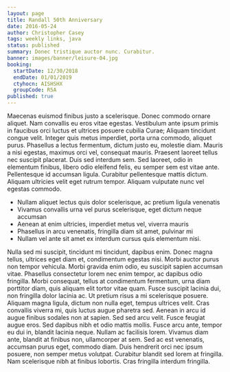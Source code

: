 ```yaml
---
layout: page
title: Randall 50th Anniversary
date: 2016-05-24
author: Christopher Casey
tags: weekly links, java
status: published
summary: Donec tristique auctor nunc. Curabitur.
banner: images/banner/leisure-04.jpg
booking:
  startDate: 12/30/2018
  endDate: 01/01/2019
  ctyhocn: AISHSHX
  groupCode: R5A
published: true
---
```

Maecenas euismod finibus justo a scelerisque. Donec commodo ornare aliquet. Nam convallis eu eros vitae egestas. Vestibulum ante ipsum primis in faucibus orci luctus et ultrices posuere cubilia Curae; Aliquam tincidunt congue velit. Integer quis metus imperdiet, porta urna commodo, aliquet purus. Phasellus a lectus fermentum, dictum justo eu, molestie diam. Mauris a nisi egestas, maximus orci vel, consequat mauris. Praesent laoreet tellus nec suscipit placerat. Duis sed interdum sem. Sed laoreet, odio in elementum finibus, libero odio eleifend felis, eu semper sem est vitae ante. Pellentesque id accumsan ligula. Curabitur pellentesque mattis dictum. Aliquam ultricies velit eget rutrum tempor. Aliquam vulputate nunc vel egestas commodo.

* Nullam aliquet lectus quis dolor scelerisque, ac pretium ligula venenatis
* Vivamus convallis urna vel purus scelerisque, eget dictum neque accumsan
* Aenean at enim ultricies, imperdiet metus vel, viverra mauris
* Phasellus in arcu venenatis, fringilla diam sit amet, pulvinar mi
* Nullam vel ante sit amet ex interdum cursus quis elementum nisi.

Nulla sed mi suscipit, tincidunt mi tincidunt, dapibus enim. Donec magna tellus, ultrices eget diam et, condimentum egestas nisi. Morbi auctor purus non tempor vehicula. Morbi gravida enim odio, eu suscipit sapien accumsan vitae. Phasellus consectetur lorem nec enim tempor, ac dapibus odio fringilla. Morbi consequat, tellus at condimentum fermentum, urna diam porttitor diam, quis aliquam elit tortor vitae quam. Fusce suscipit lacinia dui, non fringilla dolor lacinia ac. Ut pretium risus a mi scelerisque posuere. Aliquam magna ligula, dictum non nulla eget, tempus ultrices velit. Cras convallis viverra mi, quis luctus augue pharetra sed. Aenean in arcu id augue finibus sodales non at sapien. Sed sed arcu velit. Fusce feugiat augue eros. Sed dapibus nibh et odio mattis mollis. Fusce arcu ante, tempor eu dui in, blandit lacinia neque.
Nullam ac facilisis lorem. Vivamus diam ante, blandit at finibus non, ullamcorper at sem. Sed ac est venenatis, accumsan purus eget, commodo diam. Duis hendrerit orci nec ipsum posuere, non semper metus volutpat. Curabitur blandit sed lorem at fringilla. Nam scelerisque nibh at finibus lobortis. Cras fringilla interdum fringilla.

